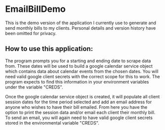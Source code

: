 # EmailBillDemo
This is the demo version of the application I currently use to generate and send monthly bills to my clients.  Personal details and version history have been omitted for privacy.

## How to use this application:
The program prompts you for a starting and ending date to scrape data from.
These dates will be used to build a google calendar service object which contains data about calendar events from the chosen dates.
You will need valid google client secrets with the correct scope for this to work.  The program expects to find this information in your environment variables under the variable "CREDS".

Once the google calendar service object is created, it will populate all client session dates for the time period selected and add an email address for anyone who wishes to have their bill emailed.
From here you have the option to print the session data and/or email each client their monthly bill.
To send an email, you will again need to have valid google client secrets stored in the environmental variable "CREDS".

